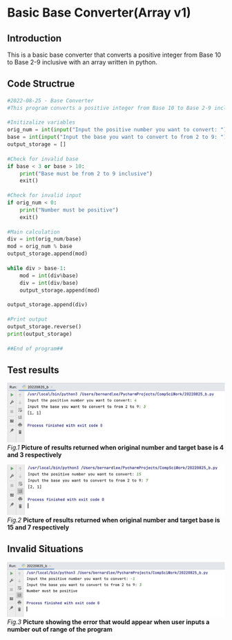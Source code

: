# Basic Base Converter(Array v1)
## Introduction

This is a basic base converter that converts a positive integer from Base 10 to Base 2-9 inclusive with an array written in python.

## Code Structrue
```.py
#2022-08-25 - Base Converter
#This program converts a positive integer from Base 10 to Base 2-9 inclusive with an array.

#Initizalize variables
orig_num = int(input("Input the positive number you want to convert: "))
base = int(input("Input the base you want to convert to from 2 to 9: "))
output_storage = []

#Check for invalid base
if base < 3 or base > 10:
    print("Base must be from 2 to 9 inclusive")
    exit()
    
#Check for invalid input
if orig_num < 0:
    print("Number must be positive")
    exit()

#Main calculation
div = int(orig_num/base)
mod = orig_num % base
output_storage.append(mod)

while div > base-1:
    mod = int(div%base)
    div = int(div/base)
    output_storage.append(mod)

output_storage.append(div)

#Print output
output_storage.reverse()
print(output_storage)

##End of program##

```
## Test results

![](basearrayv1_test1.jpg)
*Fig.1* **Picture of results returned when original number and target base is 4 and 3 respectively**

![](basearrayv1_test2.jpg)
*Fig.2* **Picture of results returned when original number and target base is 15 and 7 respectively**

## Invalid Situations

![](basearrayv1_testerr.jpg)
*Fig.3* **Picture showing the error that would appear when user inputs a number out of range of the program**

